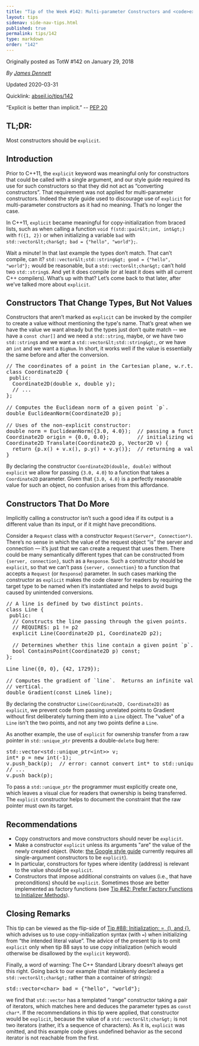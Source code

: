 ```yaml
---
title: "Tip of the Week #142: Multi-parameter Constructors and <code>explicit</code>"
layout: tips
sidenav: side-nav-tips.html
published: true
permalink: tips/142
type: markdown
order: "142"
---
```


Originally posted as TotW #142 on January 29, 2018

*By [James Dennett](mailto:jdennett@google.com)*

Updated 2020-03-31

Quicklink: [abseil.io/tips/142](https://abseil.io/tips/142)


“Explicit is better than implicit.” --
[PEP 20](https://www.python.org/dev/peps/pep-0020/)

## TL;DR:

Most constructors should be `explicit`.

## Introduction

Prior to C++11, the `explicit` keyword was meaningful only for constructors that
could be called with a single argument, and our style guide required its use for
such constructors so that they did not act as “converting constructors”. That
requirement was not applied for multi-parameter constructors. Indeed the style
guide used to discourage use of `explicit` for multi-parameter constructors as
it had no meaning. That’s no longer the case.

In C++11, `explicit` became meaningful for copy-initialization from braced
lists, such as when calling a function `void f(std::pair&lt;int, int&gt;)` with `f({1,
2})` or when initializing a variable `bad` with `std::vector&lt;char&gt; bad =
{"hello", "world"};`.

Wait a minute! In that last example the types don’t match. That can’t compile,
can it? `std::vector&lt;std::string&gt; good = {"hello", "world"};` would be
reasonable, but a `std::vector&lt;char&gt;` can’t hold two `std::string`s. And yet it
does compile (or at least it does with all current C++ compilers). What’s up
with that? Let’s come back to that later, after we’ve talked more about
`explicit`.

## Constructors That Change Types, But Not Values

Constructors that aren’t marked as `explicit` can be invoked by the compiler to
create a value without mentioning the type's name. That’s great when we have the
value we want already but the types just don’t quite match -- we have a `const
char[]` and we need a `std::string`, maybe, or we have two `std::string`s and we
want a `std::vector&lt;std::string&gt;`, or we have an `int` and we want a `BigNum`.
In short, it works well if the value is essentially the same before and after
the conversion.

<pre class="prettyprint lang-cpp code">
// The coordinates of a point in the Cartesian plane, w.r.t. some basis.
class Coordinate2D {
 public:
  Coordinate2D(double x, double y);
  // ...
};

// Computes the Euclidean norm of a given point `p`.
double EuclideanNorm(Coordinate2D p);

// Uses of the non-explicit constructor:
double norm = EuclideanNorm({3.0, 4.0});  // passing a function argument
Coordinate2D origin = {0.0, 0.0};         // initializing with `=`
Coordinate2D Translate(Coordinate2D p, Vector2D v) {
  return {p.x() + v.x(), p.y() + v.y()};  // returning a value from a function
}
</pre>

By declaring the constructor `Coordinate2D(double, double)` without `explicit`
we allow for passing `{3.0, 4.0}` to a function that takes a `Coordinate2D`
parameter. Given that `{3.0, 4.0}` is a perfectly reasonable value for such an
object, no confusion arises from this affordance.

## Constructors That Do More

Implicitly calling a constructor isn’t such a good idea if its output is a
different value than its input, or if it might have preconditions.

Consider a `Request` class with a constructor `Request(Server*, Connection*)`.
There’s no sense in which the value of the request object “is” the server and
connection — it’s just that we can create a request that uses them. There could
be many semantically different types that can be constructed from `{server,
connection}`, such as a `Response`. Such a constructor should be `explicit`, so
that we can’t pass `{server, connection}` to a function that accepts a `Request`
(or `Response`) parameter. In such cases marking the constructor as `explicit`
makes the code clearer for readers by requiring the target type to be named when
it’s instantiated and helps to avoid bugs caused by unintended conversions.

<pre class="prettyprint lang-cpp code">
// A line is defined by two distinct points.
class Line {
 public:
  // Constructs the line passing through the given points.
  // REQUIRES: p1 != p2
  explicit Line(Coordinate2D p1, Coordinate2D p2);

  // Determines whether this line contain a given point `p`.
  bool ContainsPoint(Coordinate2D p) const;
};

Line line({0, 0}, {42, 1729});

// Computes the gradient of `line`.  Returns an infinite value if `line` is
// vertical.
double Gradient(const Line& line);
</pre>

By declaring the constructor `Line(Coordinate2D, Coordinate2D)` as `explicit`,
we prevent code from passing unrelated points to Gradient without first
deliberately turning them into a `Line` object. The "value" of a `Line` isn't
the two points, and not any two points define a `Line`.

As another example, the use of `explicit` for ownership transfer from a raw
pointer in `std::unique_ptr` prevents a double-`delete` bug here:

<pre class="prettyprint lang-cpp bad-code">
std::vector&lt;std::unique_ptr&lt;int&gt;> v;
int* p = new int(-1);
v.push_back(p);  // error: cannot convert int* to std::unique_ptr&lt;int&gt;
// ...
v.push_back(p);
</pre>

To pass a `std::unique_ptr` the programmer must explicitly create one, which
leaves a visual clue for readers that ownership is being transferred. The
`explicit` constructor helps to document the constraint that the raw pointer
must own its target.

## Recommendations

*   Copy constructors and move constructors should never be `explicit`.
*   Make a constructor `explicit` unless its arguments "are" the value of the
    newly created object. (Note:
    [the Google style guide](https://google.github.io/styleguide/cppguide.html#Implicit_Conversions)
    currently requires all single-argument constructors to be `explicit`).
*   In particular, constructors for types where identity (address) is relevant
    to the value should be `explicit`.
*   Constructors that impose additional constraints on values (i.e., that have
    preconditions) should be `explicit`. Sometimes those are better implemented
    as factory functions (see
    [Tip #42: Prefer Factory Functions to Initializer Methods](/tips/42)).

## Closing Remarks

This tip can be viewed as the flip-side of
[Tip #88: Initialization: =, (), and {}](/tips/88#best-practices-for-initialization),
which advises us to use copy-initialization syntax (with `=`) when initializing
from “the intended literal value”. The advice of the present tip is to omit
`explicit` only when tip 88 says to use copy initialization (which would
otherwise be disallowed by the `explicit` keyword).

Finally, a word of warning: The C++ Standard Library doesn’t always get this
right. Going back to our example (that mistakenly declared a `std::vector&lt;char&gt;`
rather than a container of strings):

<pre class="prettyprint lang-cpp bad-code">
std::vector&lt;char&gt; bad = {"hello", "world"};
</pre>

we find that `std::vector` has a templated “range” constructor taking a pair of
iterators, which matches here and deduces the parameter types as `const char*`.
If the recommendations in this tip were applied, that constructor would be
`explicit`, because the value of a `std::vector&lt;char&gt;` is not two iterators
(rather, it’s a sequence of characters). As it is, `explicit` was omitted, and
this example code gives undefined behavior as the second iterator is not
reachable from the first.
